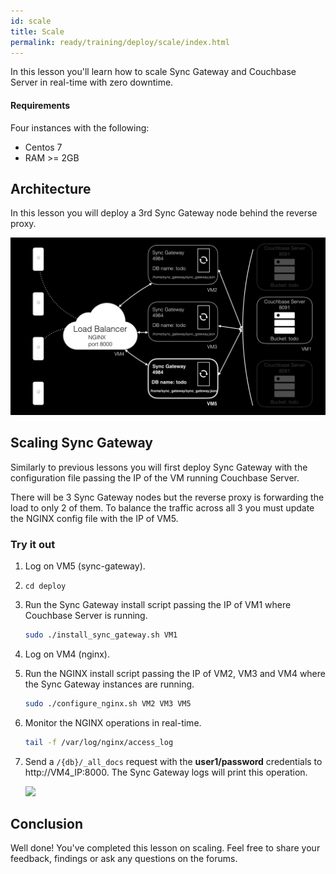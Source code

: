 ```yaml
---
id: scale
title: Scale
permalink: ready/training/deploy/scale/index.html
---
```


In this lesson you'll learn how to scale Sync Gateway and Couchbase Server in real-time with zero downtime.

#### Requirements

Four instances with the following:

- Centos 7
- RAM >= 2GB

## Architecture

In this lesson you will deploy a 3rd Sync Gateway node behind the reverse proxy.

![](img/image80.png)

## Scaling Sync Gateway

Similarly to previous lessons you will first deploy Sync Gateway with the configuration file passing the IP of the VM running Couchbase Server.

There will be 3 Sync Gateway nodes but the reverse proxy is forwarding the load to only 2 of them. To balance the traffic across all 3 you must update the NGINX config file with the IP of VM5.

### Try it out

1. Log on VM5 (sync-gateway).
1. `cd deploy`
1. Run the Sync Gateway install script passing the IP of VM1 where Couchbase Server is running.

    ```bash
    sudo ./install_sync_gateway.sh VM1
    ```

1. Log on VM4 (nginx).
1. Run the NGINX install script passing the IP of VM2, VM3 and VM4 where the Sync Gateway instances are running.

    ```bash
    sudo ./configure_nginx.sh VM2 VM3 VM5
    ```

1. Monitor the NGINX operations in real-time.

    ```bash
    tail -f /var/log/nginx/access_log
    ```

1. Send a `/{db}/_all_docs` request with the **user1/password** credentials to http://VM4_IP:8000. The Sync Gateway logs will print this operation.

    ![](https://cl.ly/392N2E2K0J0T/image76.gif)

## Conclusion

Well done! You've completed this lesson on scaling. Feel free to share your feedback, findings or ask any questions on the forums.
